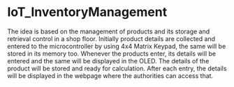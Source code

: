 # IoT_InventoryManagement
The idea is based on the management of products and its storage and retrieval control in a shop floor. Initially product details are collected and entered to the microcontroller by using 4x4 Matrix Keypad, the same will be stored in its memory too. Whenever the products enter, its details will be entered and the same will be displayed in the OLED. The details of the product will be stored and ready for calculation. After each entry, the details will be displayed in the webpage where the authorities can access that.
